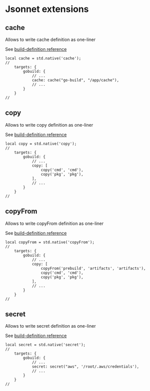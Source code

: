 # Jsonnet extensions

## cache

Allows to write cache definition as one-liner

See [build-definition reference](reference.md#cache)

```jsonnet
local cache = std.native('cache');
//
    targets: {
        gobuild: {
            // ...            
            cache: cache("go-build", "/app/cache"),
            // ...            
        }
    }
//    
```

## copy

Allows to write copy definition as one-liner

See [build-definition reference](reference.md#copy)

```jsonnet
local copy = std.native('copy');
//
    targets: {
        gobuild: {
            // ...            
            copy: [
                copy('cmd', 'cmd'),
                copy('pkg', 'pkg'),
            ],
            // ...            
        }
    }
//    
```

## copyFrom

Allows to write copyFrom definition as one-liner

See [build-definition reference](reference.md#copy)

```jsonnet
local copyFrom = std.native('copyFrom');
//
    targets: {
        gobuild: {
            // ...            
            copy: [
                copyFrom('prebuild', 'artifacts', 'artifacts'),
                copy('cmd', 'cmd'),
                copy('pkg', 'pkg'),
            ],
            // ...            
        }
    }
//    
```

## secret

Allows to write secret definition as one-liner

See [build-definition reference](reference.md#secrets)

```jsonnet
local secret = std.native('secret');
//
    targets: {
        gobuild: {
            // ...            
            secret: secret("aws", '/root/.aws/credentials'),
            // ...            
        }
    }
//    
```